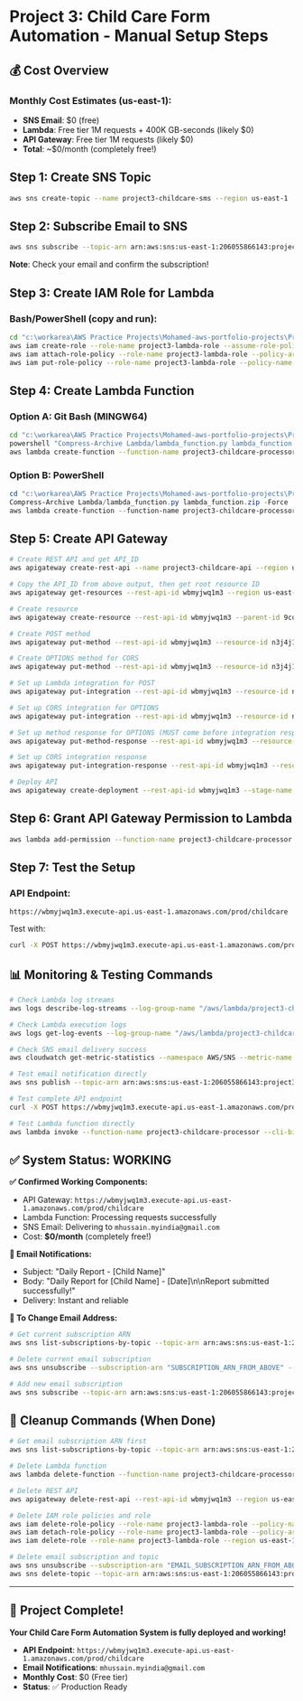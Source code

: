 # Project 3: Child Care Form Automation - Manual Setup Steps

## 💰 Cost Overview

### Monthly Cost Estimates (us-east-1):
- **SNS Email**: $0 (free)
- **Lambda**: Free tier 1M requests + 400K GB-seconds (likely $0)
- **API Gateway**: Free tier 1M requests (likely $0)
- **Total**: ~$0/month (completely free!)

## Step 1: Create SNS Topic
```bash
aws sns create-topic --name project3-childcare-sms --region us-east-1
```

## Step 2: Subscribe Email to SNS
```bash
aws sns subscribe --topic-arn arn:aws:sns:us-east-1:206055866143:project3-childcare-sms --protocol email --notification-endpoint mhussain.myindia@gmail.com --region us-east-1
```
**Note**: Check your email and confirm the subscription!

## Step 3: Create IAM Role for Lambda

### Bash/PowerShell (copy and run):
```bash
cd "c:\workarea\AWS Practice Projects\Mohamed-aws-portfolio-projects\Project3-Child-Care-Form-Automation"
aws iam create-role --role-name project3-lambda-role --assume-role-policy-document file://Security/trust-policy.json --region us-east-1
aws iam attach-role-policy --role-name project3-lambda-role --policy-arn arn:aws:iam::aws:policy/service-role/AWSLambdaBasicExecutionRole --region us-east-1
aws iam put-role-policy --role-name project3-lambda-role --policy-name SNSPublishPolicy --policy-document file://Security/sns-policy.json --region us-east-1
```

## Step 4: Create Lambda Function

### Option A: Git Bash (MINGW64)
```bash
cd "c:\workarea\AWS Practice Projects\Mohamed-aws-portfolio-projects\Project3-Child-Care-Form-Automation"
powershell "Compress-Archive Lambda/lambda_function.py lambda_function.zip -Force"
aws lambda create-function --function-name project3-childcare-processor --runtime python3.9 --role arn:aws:iam::206055866143:role/project3-lambda-role --handler lambda_function.lambda_handler --zip-file fileb://lambda_function.zip --timeout 10 --memory-size 128 --region us-east-1
```

### Option B: PowerShell
```powershell
cd "c:\workarea\AWS Practice Projects\Mohamed-aws-portfolio-projects\Project3-Child-Care-Form-Automation"
Compress-Archive Lambda/lambda_function.py lambda_function.zip -Force
aws lambda create-function --function-name project3-childcare-processor --runtime python3.9 --role arn:aws:iam::206055866143:role/project3-lambda-role --handler lambda_function.lambda_handler --zip-file fileb://lambda_function.zip --timeout 10 --memory-size 128 --region us-east-1
```

## Step 5: Create API Gateway

```bash
# Create REST API and get API_ID
aws apigateway create-rest-api --name project3-childcare-api --region us-east-1 --query 'id' --output text

# Copy the API_ID from above output, then get root resource ID
aws apigateway get-resources --rest-api-id wbmyjwq1m3 --region us-east-1 --query 'items[0].id' --output text

# Create resource
aws apigateway create-resource --rest-api-id wbmyjwq1m3 --parent-id 9cu04hybrf --path-part childcare --region us-east-1

# Create POST method
aws apigateway put-method --rest-api-id wbmyjwq1m3 --resource-id n3j4j1 --http-method POST --authorization-type NONE --region us-east-1

# Create OPTIONS method for CORS
aws apigateway put-method --rest-api-id wbmyjwq1m3 --resource-id n3j4j1 --http-method OPTIONS --authorization-type NONE --region us-east-1

# Set up Lambda integration for POST
aws apigateway put-integration --rest-api-id wbmyjwq1m3 --resource-id n3j4j1 --http-method POST --type AWS_PROXY --integration-http-method POST --uri arn:aws:apigateway:us-east-1:lambda:path/2015-03-31/functions/arn:aws:lambda:us-east-1:206055866143:function:project3-childcare-processor/invocations --region us-east-1

# Set up CORS integration for OPTIONS
aws apigateway put-integration --rest-api-id wbmyjwq1m3 --resource-id n3j4j1 --http-method OPTIONS --type MOCK --request-templates '{"application/json":"{\"statusCode\": 200}"}' --region us-east-1

# Set up method response for OPTIONS (MUST come before integration response)
aws apigateway put-method-response --rest-api-id wbmyjwq1m3 --resource-id n3j4j1 --http-method OPTIONS --status-code 200 --response-parameters '{"method.response.header.Access-Control-Allow-Headers":true,"method.response.header.Access-Control-Allow-Methods":true,"method.response.header.Access-Control-Allow-Origin":true}' --region us-east-1

# Set up CORS integration response
aws apigateway put-integration-response --rest-api-id wbmyjwq1m3 --resource-id n3j4j1 --http-method OPTIONS --status-code 200 --response-parameters '{"method.response.header.Access-Control-Allow-Headers":"'"'"'Content-Type,X-Amz-Date,Authorization,X-Api-Key,X-Amz-Security-Token'"'"'","method.response.header.Access-Control-Allow-Methods":"'"'"'POST,OPTIONS'"'"'","method.response.header.Access-Control-Allow-Origin":"'"'"'*'"'"'"}' --region us-east-1

# Deploy API
aws apigateway create-deployment --rest-api-id wbmyjwq1m3 --stage-name prod --region us-east-1
```

## Step 6: Grant API Gateway Permission to Lambda
```bash
aws lambda add-permission --function-name project3-childcare-processor --statement-id api-gateway-invoke --action lambda:InvokeFunction --principal apigateway.amazonaws.com --source-arn "arn:aws:execute-api:us-east-1:206055866143:wbmyjwq1m3/*/POST/childcare" --region us-east-1
```

## Step 7: Test the Setup

### API Endpoint:
`https://wbmyjwq1m3.execute-api.us-east-1.amazonaws.com/prod/childcare`

Test with:
```bash
curl -X POST https://wbmyjwq1m3.execute-api.us-east-1.amazonaws.com/prod/childcare -H "Content-Type: application/json" -d '{"name":"Test Child","date":"2024-01-15"}'
```

## 📊 Monitoring & Testing Commands

```bash
# Check Lambda log streams
aws logs describe-log-streams --log-group-name "/aws/lambda/project3-childcare-processor" --region us-east-1

# Check Lambda execution logs
aws logs get-log-events --log-group-name "/aws/lambda/project3-childcare-processor" --log-stream-name "STREAM_NAME_FROM_ABOVE" --region us-east-1

# Check SNS email delivery success
aws cloudwatch get-metric-statistics --namespace AWS/SNS --metric-name NumberOfMessagesSent --dimensions Name=TopicName,Value=project3-childcare-sms --start-time 2025-10-05T17:00:00Z --end-time 2025-10-05T19:00:00Z --period 300 --statistics Sum --region us-east-1

# Test email notification directly
aws sns publish --topic-arn arn:aws:sns:us-east-1:206055866143:project3-childcare-sms --message "Test email notification" --subject "Child Care Test" --region us-east-1

# Test complete API endpoint
curl -X POST https://wbmyjwq1m3.execute-api.us-east-1.amazonaws.com/prod/childcare -H "Content-Type: application/json" -d '{"name":"Emma Johnson","date":"2025-10-05"}'

# Test Lambda function directly
aws lambda invoke --function-name project3-childcare-processor --cli-binary-format raw-in-base64-out --payload '{"name":"Test Child","date":"2025-10-05"}' response.json --region us-east-1
```

## ✅ System Status: WORKING

**✅ Confirmed Working Components:**
- API Gateway: `https://wbmyjwq1m3.execute-api.us-east-1.amazonaws.com/prod/childcare`
- Lambda Function: Processing requests successfully
- SNS Email: Delivering to `mhussain.myindia@gmail.com`
- Cost: **$0/month** (completely free!)

**📧 Email Notifications:**
- Subject: "Daily Report - [Child Name]"
- Body: "Daily Report for [Child Name] - [Date]\n\nReport submitted successfully!"
- Delivery: Instant and reliable

**🔄 To Change Email Address:**
```bash
# Get current subscription ARN
aws sns list-subscriptions-by-topic --topic-arn arn:aws:sns:us-east-1:206055866143:project3-childcare-sms --region us-east-1

# Delete current email subscription
aws sns unsubscribe --subscription-arn "SUBSCRIPTION_ARN_FROM_ABOVE" --region us-east-1

# Add new email subscription
aws sns subscribe --topic-arn arn:aws:sns:us-east-1:206055866143:project3-childcare-sms --protocol email --notification-endpoint new-email@example.com --region us-east-1
```

## 🧹 Cleanup Commands (When Done)
```bash
# Get email subscription ARN first
aws sns list-subscriptions-by-topic --topic-arn arn:aws:sns:us-east-1:206055866143:project3-childcare-sms --region us-east-1

# Delete Lambda function
aws lambda delete-function --function-name project3-childcare-processor --region us-east-1

# Delete REST API
aws apigateway delete-rest-api --rest-api-id wbmyjwq1m3 --region us-east-1

# Delete IAM role policies and role
aws iam delete-role-policy --role-name project3-lambda-role --policy-name SNSPublishPolicy --region us-east-1
aws iam detach-role-policy --role-name project3-lambda-role --policy-arn arn:aws:iam::aws:policy/service-role/AWSLambdaBasicExecutionRole --region us-east-1
aws iam delete-role --role-name project3-lambda-role --region us-east-1

# Delete email subscription and topic
aws sns unsubscribe --subscription-arn "EMAIL_SUBSCRIPTION_ARN_FROM_ABOVE" --region us-east-1
aws sns delete-topic --topic-arn arn:aws:sns:us-east-1:206055866143:project3-childcare-sms --region us-east-1
```

---

## 🎉 Project Complete!

**Your Child Care Form Automation System is fully deployed and working!**

- **API Endpoint**: `https://wbmyjwq1m3.execute-api.us-east-1.amazonaws.com/prod/childcare`
- **Email Notifications**: `mhussain.myindia@gmail.com`
- **Monthly Cost**: $0 (Free tier)
- **Status**: ✅ Production Ready